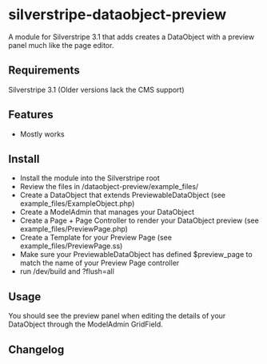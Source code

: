 # silverstripe-dataobject-preview

A module for Silverstripe 3.1 that adds creates a DataObject with a preview panel much like the page editor.

## Requirements

Silverstripe 3.1 (Older versions lack the CMS support)

## Features

- Mostly works

## Install

- Install the module into the Silverstripe root
- Review the files in <site>/dataobject-preview/example_files/
- Create a DataObject that extends PreviewableDataObject (see example_files/ExampleObject.php)
- Create a ModelAdmin that manages your DataObject
- Create a Page + Page Controller to render your DataObject preview (see example_files/PreviewPage.php)
- Create a Template for your Preview Page (see example_files/PreviewPage.ss)
- Make sure your PreviewableDataObject has defined $preview_page to match the name of your Preview Page controller
- run /dev/build and ?flush=all

## Usage

You should see the preview panel when editing the details of your DataObject through the ModelAdmin GridField.

## Changelog

